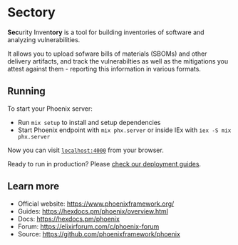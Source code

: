 # Sectory

**Sec**urity Inven**tory** is a tool for building inventories of software and analyzing vulnerabilities.

It allows you to upload sofware bills of materials (SBOMs) and other delivery artifacts, and track the vulnerabilties as well as the mitigations you attest against them - reporting this information in various formats.

## Running

To start your Phoenix server:

  * Run `mix setup` to install and setup dependencies
  * Start Phoenix endpoint with `mix phx.server` or inside IEx with `iex -S mix phx.server`

Now you can visit [`localhost:4000`](http://localhost:4000) from your browser.

Ready to run in production? Please [check our deployment guides](https://hexdocs.pm/phoenix/deployment.html).

## Learn more

  * Official website: https://www.phoenixframework.org/
  * Guides: https://hexdocs.pm/phoenix/overview.html
  * Docs: https://hexdocs.pm/phoenix
  * Forum: https://elixirforum.com/c/phoenix-forum
  * Source: https://github.com/phoenixframework/phoenix
